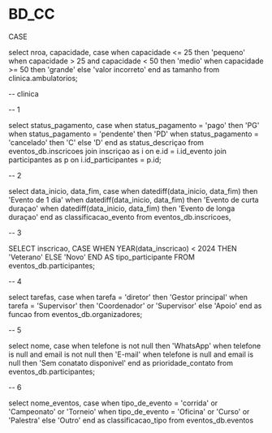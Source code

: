 # BD_CC

CASE

select nroa, capacidade,
case
	when capacidade <= 25 then 'pequeno'
    when capacidade > 25 and capacidade < 50 then 'medio'
    when capacidade >= 50 then 'grande'
    else 'valor incorreto'
end as tamanho
from clinica.ambulatorios;

-- clinica

-- 1

select status_pagamento,
	case 
    when status_pagamento = 'pago' then 'PG'
    when status_pagamento = 'pendente' then 'PD'
    when status_pagamento = 'cancelado' then 'C'
    else  'D'
end as status_descriçao
from eventos_db.inscricoes
join inscriçao as i on e.id = i.id_evento
join participantes as p on i.id_participantes = p.id;

-- 2

select data_inicio, data_fim,
	case
    when datediff(data_inicio, data_fim) then 'Evento de 1 dia'
	when datediff(data_inicio, data_fim) then 'Evento de curta duraçao'
    when datediff(data_inicio, data_fim) then 'Evento de longa duraçao'
end as classificacao_evento
from eventos_db.inscricoes,

-- 3

SELECT inscricao,
    CASE 
	WHEN YEAR(data_inscricao) < 2024 THEN 'Veterano'
	ELSE 'Novo'
    END AS tipo_participante
FROM eventos_db.participantes;

-- 4

select tarefas,
case
when tarefa = 'diretor' then 'Gestor principal'
when tarefa = 'Supervisor' then 'Coordenador' or 'Supervisor'
else 'Apoio'
end as funcao
from eventos_db.organizadores;

-- 5

select nome,
case
when telefone is not null then 'WhatsApp'
when telefone is null and email is not null then 'E-mail'
when telefone is null and email is null then 'Sem conatato disponivel'
end as prioridade_contato
from eventos_db.participantes;

-- 6

select nome_eventos,
case 
when tipo_de_evento = 'corrida' or 'Campeonato' or 'Torneio'
when tipo_de_evento = 'Oficina' or 'Curso' or 'Palestra'
else 'Outro'
end as classificacao_tipo
from eventos_db.eventos
